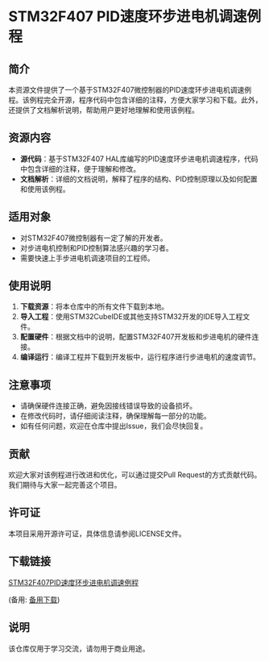 # STM32F407 PID速度环步进电机调速例程

## 简介

本资源文件提供了一个基于STM32F407微控制器的PID速度环步进电机调速例程。该例程完全开源，程序代码中包含详细的注释，方便大家学习和下载。此外，还提供了文档解析说明，帮助用户更好地理解和使用该例程。

## 资源内容

- **源代码**：基于STM32F407 HAL库编写的PID速度环步进电机调速程序，代码中包含详细的注释，便于理解和修改。
- **文档解析**：详细的文档说明，解释了程序的结构、PID控制原理以及如何配置和使用该例程。

## 适用对象

- 对STM32F407微控制器有一定了解的开发者。
- 对步进电机控制和PID控制算法感兴趣的学习者。
- 需要快速上手步进电机调速项目的工程师。

## 使用说明

1. **下载资源**：将本仓库中的所有文件下载到本地。
2. **导入工程**：使用STM32CubeIDE或其他支持STM32开发的IDE导入工程文件。
3. **配置硬件**：根据文档中的说明，配置STM32F407开发板和步进电机的硬件连接。
4. **编译运行**：编译工程并下载到开发板中，运行程序进行步进电机的速度调节。

## 注意事项

- 请确保硬件连接正确，避免因接线错误导致的设备损坏。
- 在修改代码时，请仔细阅读注释，确保理解每一部分的功能。
- 如有任何问题，欢迎在仓库中提出Issue，我们会尽快回复。

## 贡献

欢迎大家对该例程进行改进和优化，可以通过提交Pull Request的方式贡献代码。我们期待与大家一起完善这个项目。

## 许可证

本项目采用开源许可证，具体信息请参阅LICENSE文件。

## 下载链接
[STM32F407PID速度环步进电机调速例程](https://pan.quark.cn/s/48913a629408) 

(备用: [备用下载](https://pan.baidu.com/s/1IaJ4GCzF_Mx-HMxCTHMFaQ?pwd=1234))

## 说明

该仓库仅用于学习交流，请勿用于商业用途。

